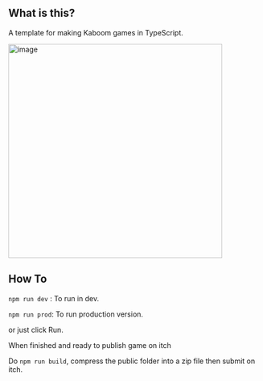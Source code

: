 ## What is this?

A template for making Kaboom games in TypeScript.

<img width="425" alt="image" src="https://github.com/muratoner/kaboom-typescript-starter-project/assets/4863567/82dc7173-2562-4d6c-a8fe-5c4fe0b762ff">


## How To

`npm run dev` : To run in dev.

`npm run prod`: To run production version.

or just click Run.

When finished and ready to publish game on itch

Do `npm run build`, compress the public folder into a zip file then submit on itch.
